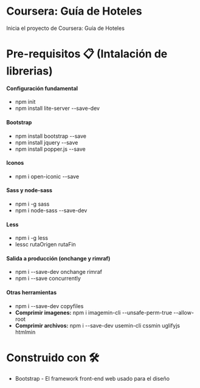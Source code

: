 # Coursera: Guía de Hoteles
Inicia el proyecto de Coursera: Guía de Hoteles


# Pre-requisitos 📋 (Intalación de librerias)
<h4>Configuración fundamental</h4>
<ul>
  <li>npm init</li>
  <li>npm install lite-server --save-dev</li>
</ul>
<h4>Bootstrap</h4>
<ul>
  <li>npm install bootstrap --save</li>
  <li>npm install jquery --save</li>
  <li>npm install popper.js --save</li>
</ul>
<h4>Iconos</h4>
<ul>
  <li>npm i open-iconic --save</li>
</ul>
<h4>Sass y node-sass</h4>
<ul>
  <li>npm i -g sass</li>
  <li>npm i node-sass --save-dev</li>
</ul>
<h4>Less</h4>
<ul>
  <li>npm i -g less</li>
  <li>lessc rutaOrigen rutaFin</li>
</ul>

<h4>Salida a producción (onchange y rimraf)</h4>
<ul>
  <li>npm i --save-dev onchange rimraf</li>
  <li>npm i --save concurrently</li>
</ul>

<h4>Otras herramientas</h4>
<ul>
  <li>npm i --save-dev copyfiles</li>
  <li><strong>Comprimir imagenes:</strong> npm i imagemin-cli --unsafe-perm-true --allow-root</li>
  <li><strong>Comprimir archivos:</strong> npm i --save-dev usemin-cli cssmin uglifyjs htmlmin </li>
</ul>

# Construido con 🛠️
<ul>
  <li>Bootstrap - El framework front-end web usado para el diseño</li>
</ul>

